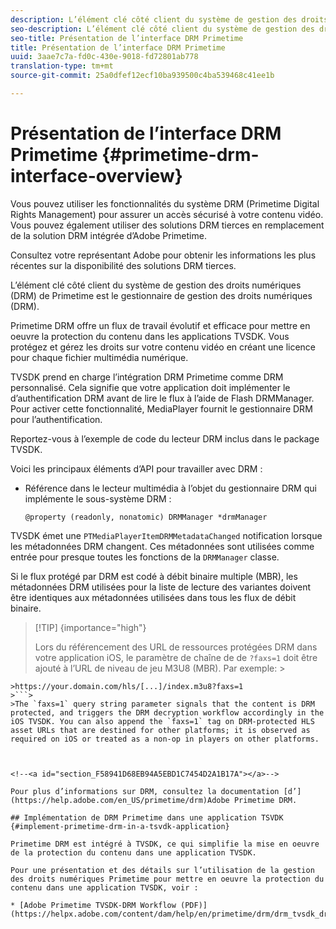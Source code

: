 ```yaml
---
description: L’élément clé côté client du système de gestion des droits numériques (DRM) de Primetime est le gestionnaire de gestion des droits numériques (DRM).
seo-description: L’élément clé côté client du système de gestion des droits numériques (DRM) de Primetime est le gestionnaire de gestion des droits numériques (DRM).
seo-title: Présentation de l’interface DRM Primetime
title: Présentation de l’interface DRM Primetime
uuid: 3aae7c7a-fd0c-430e-9018-fd72801ab778
translation-type: tm+mt
source-git-commit: 25a0dfef12ecf10ba939500c4ba539468c41ee1b

---
```



# Présentation de l’interface DRM Primetime {#primetime-drm-interface-overview}

Vous pouvez utiliser les fonctionnalités du système DRM (Primetime Digital Rights Management) pour assurer un accès sécurisé à votre contenu vidéo. Vous pouvez également utiliser des solutions DRM tierces en remplacement de la solution DRM intégrée d’Adobe Primetime.

Consultez votre représentant Adobe pour obtenir les informations les plus récentes sur la disponibilité des solutions DRM tierces.

L’élément clé côté client du système de gestion des droits numériques (DRM) de Primetime est le gestionnaire de gestion des droits numériques (DRM).

<!--<a id="section_4DD54E085AB345FE9BE00865E56B28DB"></a>-->

Primetime DRM offre un flux de travail évolutif et efficace pour mettre en oeuvre la protection du contenu dans les applications TVSDK. Vous protégez et gérez les droits sur votre contenu vidéo en créant une licence pour chaque fichier multimédia numérique.

TVSDK prend en charge l’intégration DRM Primetime comme DRM personnalisé. Cela signifie que votre application doit implémenter le d’authentification DRM avant de lire le flux à l’aide de Flash DRMManager. Pour activer cette fonctionnalité, MediaPlayer fournit le gestionnaire DRM pour l’authentification.

Reportez-vous à l’exemple de code du lecteur DRM inclus dans le package TVSDK.

Voici les principaux éléments d’API pour travailler avec DRM :

* Référence dans le lecteur multimédia à l’objet du gestionnaire DRM qui implémente le sous-système DRM :

   ```
   @property (readonly, nonatomic) DRMManager *drmManager
   ```

<!--<a id="section_F986DB1EDD6F44CD8E57419CCA0921E8"></a>-->

TVSDK émet une `PTMediaPlayerItemDRMMetadataChanged` notification lorsque les métadonnées DRM changent. Ces métadonnées sont utilisées comme entrée pour presque toutes les fonctions de la `DRMManager` classe.

<!--<a id="section_223DCF63BAB6438792A85352A79044CC"></a>-->

Si le flux protégé par DRM est codé à débit binaire multiple (MBR), les métadonnées DRM utilisées pour la liste de lecture des variantes doivent être identiques aux métadonnées utilisées dans tous les flux de débit binaire.

>[!TIP] {importance=&quot;high&quot;}
>
>Lors du référencement des URL de ressources protégées DRM dans votre application iOS, le paramètre de chaîne de  de `?faxs=1` doit être ajouté à l’URL de niveau de jeu M3U8 (MBR). Par exemple: >
>
```>
>https://your.domain.com/hls/[...]/index.m3u8?faxs=1
>```>
>The `faxs=1` query string parameter signals that the content is DRM protected, and triggers the DRM decryption workflow accordingly in the iOS TVSDK. You can also append the `faxs=1` tag on DRM-protected HLS asset URLs that are destined for other platforms; it is observed as required on iOS or treated as a non-op in players on other platforms.



<!--<a id="section_F58941D68EB94A5EBD1C7454D2A1B17A"></a>-->

Pour plus d’informations sur DRM, consultez la documentation [d’](https://help.adobe.com/en_US/primetime/drm)Adobe Primetime DRM.

## Implémentation de DRM Primetime dans une application TSVDK {#implement-primetime-drm-in-a-tsvdk-application}

Primetime DRM est intégré à TVSDK, ce qui simplifie la mise en oeuvre de la protection du contenu dans une application TVSDK.

Pour une présentation et des détails sur l’utilisation de la gestion des droits numériques Primetime pour mettre en oeuvre la protection du contenu dans une application TVSDK, voir :

* [Adobe Primetime TVSDK-DRM Workflow (PDF)](https://helpx.adobe.com/content/dam/help/en/primetime/drm/drm_tvsdk_drm_workflow.pdf)